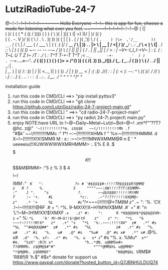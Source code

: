 # LutziRadioTube-24-7
@~!~!~~~~~!~!~!~!~!~~~~~~~ Hello Everyone ~!~!~ this is app for fun, choose a mode for listening what ever you feel. ~~~~~~~!~!~!~!~!~~~~~!~!~@
                         (  (|              
                     )   )\/ ( ( (
             *  (   ((  /     ))\))  (  )    )
           (     \   )\(          |  ))( )  (|
           >)     ))/   |          )/  \((  ) \
           (     (      .        -.     V )/   )(    (
            \   /     .   \            .       \))   ))
              )(      (  | |   )            .    (  /
             )(    ,'))     \ /          \( `.    )
             (\>  ,'/__      ))            __`.  /
            ( \   | /  ___   ( \/     ___   \ | ( (
             \.)  |/  /   \__      __/   \   \|  ))
            .  \. |>  \      | __ |      /   <|  /
                 )/    \____/ :..: \____/     \ <
          )   \ (|__  .      / ;: \          __| )  (
         ((    )\)  ~--_     --  --      _--~    /  ))
          \    (    |  ||               ||  |   (  /
                \.  |  ||_             _||  |  /
                  > :  |  ~V+-I_I_I-+V~  |  : (.
                 (  \:  T\~L U  T  Z  I~ /T  : ./
                  \  :    T^T T-+-T T^T    ;<
                   \..`_       -+-       _'  )
         )            . `--=.._____..=--'. ./         (
        ((     ) (          )             (     ) (   )>
         > \/^/) )) (   ( /(.      ))     ))._/(__))./ (_.
        (  _../ ( \))    )   \ (  / \.  ./ ||  ..__:|  _. \
        |  \__.  ) |   (/  /: :)) |   \/   |(  <.._  )|  ) )
       ))  _./   |  )  ))  __  <  | :(     :))   .//( :  : |
       (: <     ):  --:   ^  \  )(   )\/:   /   /_/ ) :._) :
        \..)   (_..  ..  :    :  : .(   \..:..    ./__.  ./
                   ^    ^      \^ ^           ^\/^     ^

installation guide
1. run this code in CMD/CLI ==>> "pip install pyttsx3"
2. run this code in CMD/CLI ==>>  "git clone https://github.com/LutziGoz/radio-24-7-project-main.git"
3. run this code in CMD/CLI " ==>>  "cd radio-24-7-project-main"
4. run this code in CMD/CLI ==>>  "py radio\ 24-7\ project\ main.py"
5. enjoy 
NOTE:have URL to !~@~Daily~Metal~Lutzi~Bot~@~!
                            .xm*f""??T?@hc.
                          z@"` '~((!!!!!!!?*m.
                        z$$$K   ~~(/!!!!!!!!!Mh
                      .f` "#$k'`~~\!!!!!!!!!!!MMc
                     :"     f*! ~:~(!!!!!!!!!!XHMk
                     f      " %n:~(!!!!!!!!!!!HMMM.
                    d          X~!~(!!!!!!!X!X!SMMR
                    M :   x::  :~~!>!!!!!!MNWXMMM@R
 n                  E ' *  ueeeeiu(!!XUWWWWWXMRHMMM>                :.
 E%                 E  8 .$$$$$$$$K!!$$$$$$$$&M$RMM>               :"5
z  %                3  $ 4$$$$$$$$!~!*$$$$$$$$!$MM$               :" `
K   ":              ?> # '#$$$$$#~!!!!TR$$$$$R?@MME              z   R
?     %.             5     ^"""~~~:XW!!!!T?T!XSMMM~            :^    J
 ".    ^s             ?.       ~~d$X$NX!!!!!!M!MM             f     :~
  '+.    #L            *c:.    .~"?!??!!!!!XX@M@~           z"    .*
    '+     %L           #c`"!+~~~!/!!!!!!@*TM8M           z"    .~
      ":    '%.         'C*X  .!~!~!!!!!X!!!@RF         .#     +
        ":    ^%.        9-MX!X!!X~H!!M!N!X$MM        .#`    +"
          #:    "n       'L'!~M~)H!M!XX!$!XMXF      .+`   .z"
            #:    ":      R *H$@@$H$*@$@$@$%M~     z`    +"
              %:   `*L    'k' M!~M~X!!$!@H!tF    z"    z"
                *:   ^*L   "k ~~~!~!!!!!M!X*   z*   .+"
                  "s   ^*L  '%:.~~~:!!!!XH"  z#   .*"
                    #s   ^%L  ^"#4@UU@##"  z#   .*"
                      #s   ^%L           z#   .r"
                        #s   ^%.       u#   .r"
                          #i   '%.   u#   .@"
                            #s   ^%u#   .@"
                              #s x#   .*"
                               x#`  .@%.
                             x#`  .d"  "%.
                           xf~  .r" #s   "%.
                     u   x*`  .r"     #s   "%.  x.
                     %Mu*`  x*"         #m.  "%zX"
                     :R(h x*              "h..*dN.
                   u@NM5e#>                 7?dMRMh.
                 z$@M@$#"#"                 *""*@MM$hL
               u@@MM8*                          "*$M@Mh.
             z$RRM8F"                             "N8@M$bL
            5`RM$#                                  'R88f)R
            'h.$"                                     #$x*
donate for support us https://www.paypal.com/donate?hosted_button_id=Q7JBNHULDUQ74

